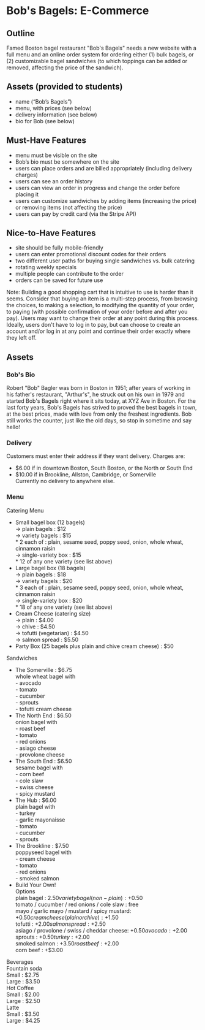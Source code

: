 # Bob's Bagels: E-Commerce

## Outline
Famed Boston bagel restaurant "Bob's Bagels" needs a new website with a full menu and an online order system for ordering either (1) bulk bagels, or (2) customizable bagel sandwiches (to which toppings can be added or removed, affecting the price of the sandwich).

## Assets (provided to students)
- name (“Bob’s Bagels”)
- menu, with prices (see below)
- delivery information (see below)
- bio for Bob (see below)

## Must-Have Features
- menu must be visible on the site
- Bob’s bio must be somewhere on the site
- users can place orders and are billed appropriately (including delivery charges)
- users can see an order history
- users can view an order in progress and change the order before placing it
- users can customize sandwiches by adding items (increasing the price) or removing items (not affecting the price)
- users can pay by credit card (via the Stripe API)

## Nice-to-Have Features
- site should be fully mobile-friendly
- users can enter promotional discount codes for their orders
- two different user paths for buying single sandwiches vs. bulk catering
- rotating weekly specials
- multiple people can contribute to the order
- orders can be saved for future use

Note: Building a good shopping cart that is intuitive to use is harder than it seems. Consider that buying an item is a multi-step process, from browsing the choices, to making a selection, to modifying the quantity of your order, to paying (with possible confirmation of your order before and after you pay). Users may want to change their order at any point during this process. Ideally, users don't have to log in to pay, but can choose to create an account and/or log in at any point and continue their order exactly where they left off.

## Assets

### Bob's Bio

Robert "Bob" Bagler was born in Boston in 1951; after years of working in his father's restaurant, "Arthur's", he struck out on his own in 1979 and started Bob's Bagels right where it sits today, at XYZ Ave in Boston. For the last forty years, Bob's Bagels has strived to proved the best bagels in town, at the best prices, made with love from only the freshest ingredients. Bob still works the counter, just like the old days, so stop in sometime and say hello!

### Delivery

Customers must enter their address if they want delivery. Charges are:  
  + $6.00 if in downtown Boston, South Boston, or the North or South End  
  + $10.00 if in Brookline, Allston, Cambridge, or Somerville  
Currently no delivery to anywhere else.  

### Menu

Catering Menu 
  - Small bagel box (12 bagels)    
      -> plain bagels : $12    
      -> variety bagels : $15    
        * 2 each of : plain, sesame seed, poppy seed, onion, whole wheat, cinnamon raisin  
      -> single-variety box : $15    
        * 12 of any one variety (see list above)  
  - Large bagel box (18 bagels)    
      -> plain bagels : $18    
      -> variety bagels : $20    
        * 3 each of : plain, sesame seed, poppy seed, onion, whole wheat, cinnamon raisin  
      -> single-variety box : $20    
        * 18 of any one variety (see list above)  
  - Cream Cheese (catering size)    
      -> plain : $4.00  
      -> chive : $4.50  
      -> tofutti (vegetarian) : $4.50  
      -> salmon spread : $5.50  
  - Party Box (25 bagels plus plain and chive cream cheese) : $50  

Sandwiches  
  - The Somerville : $6.75  
      whole wheat bagel with  
          - avocado  
          - tomato  
          - cucumber  
          - sprouts  
          - tofutti cream cheese  
  - The North End : $6.50  
      onion bagel with  
          - roast beef  
          - tomato  
          - red onions  
          - asiago cheese  
          - provolone cheese  
  - The South End : $6.50  
      sesame bagel with  
          - corn beef  
          - cole slaw  
          - swiss cheese  
          - spicy mustard  
  - The Hub : $6.00  
      plain bagel with  
          - turkey  
          - garlic mayonaisse  
          - tomato  
          - cucumber  
          - sprouts  
  - The Brookline : $7.50  
      poppyseed bagel with  
          - cream cheese  
          - tomato  
          - red onions  
          - smoked salmon  
  - Build Your Own!  
      Options  
        plain bagel : $2.50  
        variety bagel (non-plain) : +$0.50  
        tomato / cucumber / red onions / cole slaw : free  
        mayo / garlic mayo / mustard / spicy mustard: +$0.50  
        cream cheese (plain or chive) : +$1.50  
        tofutti : +$2.00  
        salmon spread : +$2.50  
        asiago / provolone / swiss / cheddar cheese: +$0.50  
        avocado : +$2.00  
        sprouts : +$0.50  
        turkey : +$2.00  
        smoked salmon : +$3.50  
        roast beef : +$2.00  
        corn beef : +$3.00  

Beverages  
  Fountain soda  
    Small : $2.75  
    Large : $3.50  
  Hot Coffee  
    Small : $2.00  
    Large : $2.50  
  Latte  
    Small : $3.50  
    Large : $4.25  
